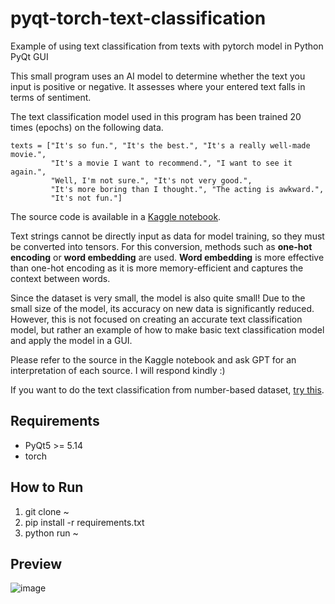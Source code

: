 # pyqt-torch-text-classification
Example of using text classification from texts with pytorch model in Python PyQt GUI

This small program uses an AI model to determine whether the text you input is positive or negative. It assesses where your entered text falls in terms of sentiment.

The text classification model used in this program has been trained 20 times (epochs) on the following data.

```
texts = ["It's so fun.", "It's the best.", "It's a really well-made movie.", 
         "It's a movie I want to recommend.", "I want to see it again.", 
         "Well, I'm not sure.", "It's not very good.", 
         "It's more boring than I thought.", "The acting is awkward.", 
         "It's not fun."]
```

The source code is available in a <a href="https://www.kaggle.com/code/yoonjunggyu/pytorch-text-classification">Kaggle notebook</a>.

Text strings cannot be directly input as data for model training, so they must be converted into tensors. For this conversion, methods such as **one-hot encoding** or **word embedding** are used. **Word embedding** is more effective than one-hot encoding as it is more memory-efficient and captures the context between words.

Since the dataset is very small, the model is also quite small! Due to the small size of the model, its accuracy on new data is significantly reduced. However, this is not focused on creating an accurate text classification model, but rather an example of how to make basic text classification model and apply the model in a GUI.

Please refer to the source in the Kaggle notebook and ask GPT for an interpretation of each source. I will respond kindly :)

If you want to do the text classification from number-based dataset, <a href="https://github.com/yjg30737/pyqt-torch-text-classification-from-number">try this</a>.

## Requirements
* PyQt5 >= 5.14
* torch

## How to Run
1. git clone ~
3. pip install -r requirements.txt
4. python run ~

## Preview
![image](https://github.com/yjg30737/pyqt-torch-text-classification/assets/55078043/4b3941e3-9a51-4b62-9a05-ca0bc929a936)

